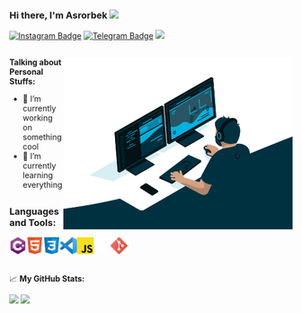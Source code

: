 ### Hi there, I'm Asrorbek <img src="https://media.giphy.com/media/hvRJCLFzcasrR4ia7z/giphy.gif" width="25px">
[![Instagram Badge](https://img.shields.io/badge/-Instagram-e4405f?style=flat-square&logo=Instagram&logoColor=white)](https://instagram.com/mutafakir/)
[![Telegram Badge](https://img.shields.io/badge/-Telegram-0088cc?style=flat-square&logo=Telegram&logoColor=white)](https://t.me/MrMutafakir)
[![](https://visitor-badge.glitch.me/badge?page_id=mutafakkir.mutafakkir)]()

## 
<img align="right" alt="GIF" src="./code.gif" width="408" />

**Talking about Personal Stuffs:**

- 🔭 I’m currently working on something cool
- 🌱 I’m currently learning everything

##

### Languages and Tools:

<img align="left" alt="Visual Studio Code" width="30px" src="./csharp.png" />
<img align="left" alt="HTML5" width="30px" src="./html.png" />
<img align="left" alt="CSS3" width="30px" src="./css.png" />
<img align="left" alt="Visual Studio Code" width="30px" src="./vscode.png" />
<img align="left" alt="Visual Studio Code" width="30px" src="./javascript.png" />
<img align="left" alt="Visual Studio Code" width="30px" src="./github.png" />
<img align="left" alt="Github" width="30px" src="https://raw.githubusercontent.com/shahriyor-sharifjonov/shahriyor-sharifjonov/main/icons/iconfinder_2993773_git_social%20media_icon_128px.png" />

<br>
<br>

##


📈 **My GitHub Stats:**

<div display="flex">
  <p>
    <img width="55%" align="top" src="https://github-readme-stats.vercel.app/api?username=mutafakkir&show_icons=true&hide_border=true&&count_private=true&include_all_commits=true&theme=gotham" />
    <img width="40%" align="top" src="https://github-readme-stats.vercel.app/api/top-langs/?username=mutafakkir&exclude_repo=KNN-Image-Classification&show_icons=true&hide_border=true&layout=compact&langs_count=8&theme=gotham"/>
  </p>
</div>
